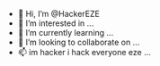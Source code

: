 - 👋 Hi, I’m @HackerEZE
- 👀 I’m interested in ...
- 🌱 I’m currently learning ...
- 💞️ I’m looking to collaborate on ...
- 📫 im hacker i hack everyone eze ...

<!---
HackerEZE/HackerEZE is a ✨ special ✨ repository because its `README.md` (this file) appears on your GitHub profile.
You can click the Preview link to take a look at your changes.
--->

